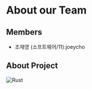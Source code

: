 # About our Team

## Members

* 조재영 (소프트웨어/11):joeycho


## About Project

![Rust](https://www.rust-lang.org/static/images/rust-logo-blk.svg)

